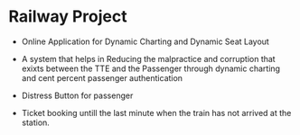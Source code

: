 # Railway Project
  * Online Application for Dynamic Charting and Dynamic Seat Layout

  * A system that helps in Reducing the malpractice and corruption that exixts between the TTE and the Passenger through dynamic charting and cent percent passenger authentication

  * Distress Button for passenger

  * Ticket booking untill the last minute when the train has not arrived at the station.
